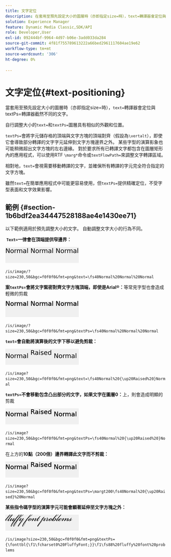 ```yaml
---
title: 文字定位
description: 在套用至預先設定大小的圖層時（亦即指定size=時），text=轉譯器會定位與textPs=轉譯器截然不同的文字。
solution: Experience Manager
feature: Dynamic Media Classic,SDK/API
role: Developer,User
exl-id: 092444bf-9964-4d97-b06e-3add033da284
source-git-commit: 4f81f755789613222a66bed2961117604ae19e62
workflow-type: tm+mt
source-wordcount: '306'
ht-degree: 0%

---
```


# 文字定位{#text-positioning}

當套用至預先設定大小的圖層時（亦即指定size=時），`text=`轉譯器會定位與textPs=轉譯器截然不同的文字。

自行調整大小的`text=`和`textPs=`圖層具有相似的外觀和位置。

`textPs=`會將字元儲存格的頂端與文字方塊的頂端對齊（假設為`\vertalt`），即使它會導致部分轉譯的文字字元延伸到文字方塊邊界之外。 某些字型的演算影象也可能稍微超出文字方塊的左右邊緣。 對於要求所有已轉譯文字都包含在圖層矩形內的應用程式，可以使用RTF `\marg*`命令或`textFlowPath=`來調整文字轉譯區域。

相對地，`text=`會視需要移動轉譯的文字，並確保所有轉譯的字元完全符合指定的文字方塊。

雖然`text=`在簡單應用程式中可能更容易使用，但`textPs=`提供精確定位，不受字型表面和文字效果影響。

## 範例 {#section-1b6bdf2ea34447528188ae4e1430ee71}

以下範例適用於預先調整大小的文字。 自動調整文字大小的行為不同。

**&#x200B; `Text=`一律會在頂端提供窄邊界：**

![文字定位範例1個影像](assets/tp01.png)

`/is/image/?size=230,50&bgc=f0f0f0&fmt=png&text=\fs40Normal%20Normal%20Normal`

**案`textPs=`會將文字緊密對齊文字方塊頂端，即使是Arial®：**&#x200B;等常見字型也會造成輕微的剪裁

![文字定位範例2影像](assets/tp02.png)

`/is/image/?size=230,50&bgc=f0f0f0&fmt=png&textPs=\fs40Normal%20Normal%20Normal`

**&#x200B; `text=`會自動將演算後的文字下移以避免剪裁：**

![文字定位範例三影像](assets/tp03.png)

`/is/image?size=230,50&bgc=f0f0f0&fmt=png&text=\fs40Normal%20{\up20Raised%20}Normal`

**&#x200B; `textPs=`不會移動包含凸出部分的文字，如果文字在圖層0：**&#x200B;上，則會造成明顯的剪裁

![文字定位範例4影像](assets/tp04.png)

`/is/image?size=230,50&bgc=f0f0f0&fmt=png&textPs=\fs40Normal%20{\up20Raised%20}Normal`

在上方的&#x200B;**10點（200倍）邊界轉譯此文字而不剪裁：**

![文字定位範例5個影像](assets/tp05.png)

`/is/image?size=230,50&bgc=f0f0f0&fmt=png&textPs=\margt200\fs40Normal%20{\up20Raised}%20Normal`

**某些指令碼字型的演算字元可能會顯著延伸至文字方塊之外：**

![文字定位範例6個影像](assets/tp06.png)

`/is/image?size=230,50&bgc=f0f0f0&fmt=png&textPs={\fonttbl{\f1\fcharset0%20FluffyFont;}}\f1\fs88%20fluffy%20font%20problems`
